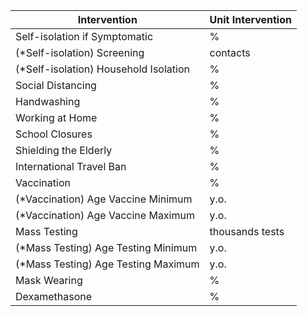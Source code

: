 | Intervention                          | Unit Intervention |
|---------------------------------------|-------------------|
| Self-isolation if Symptomatic         | %                 |
| (*Self-isolation) Screening           | contacts          |
| (*Self-isolation) Household Isolation | %                 |
| Social Distancing                     | %                 |
| Handwashing                           | %                 |
| Working at Home                       | %                 |
| School Closures                       | %                 |
| Shielding the Elderly                 | %                 |
| International Travel Ban              | %                 |
| Vaccination                           | %                 |
| (*Vaccination) Age Vaccine Minimum    | y.o.              |
| (*Vaccination) Age Vaccine Maximum    | y.o.              |
| Mass Testing                          | thousands tests   |
| (*Mass Testing) Age Testing Minimum   | y.o.              |
| (*Mass Testing) Age Testing Maximum   | y.o.              |
| Mask Wearing                          | %                 |
| Dexamethasone                         | %                 |
